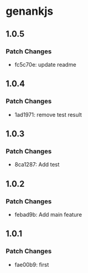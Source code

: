 # genankjs

## 1.0.5

### Patch Changes

- fc5c70e: update readme

## 1.0.4

### Patch Changes

- 1ad1971: remove test result

## 1.0.3

### Patch Changes

- 8ca1287: Add test

## 1.0.2

### Patch Changes

- febad9b: Add main feature

## 1.0.1

### Patch Changes

- fae00b9: first
